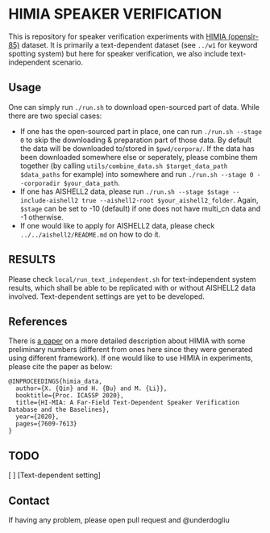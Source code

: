 # HIMIA SPEAKER VERIFICATION

This is repository for speaker verification experiments with [HIMIA (openslr-85)](http://www.openslr.org/85/) dataset. It is primarily a text-dependent dataset (see `../w1` for keyword spotting system) but here for speaker verification, we also include text-independent scenario.

## Usage
One can simply run `./run.sh` to download open-sourced part of data. While there are two special cases:
* If one has the open-sourced part in place, one can run `./run.sh --stage 0` to skip the downloading & preparation part of those data. By default the data will be downloaded to/stored in `$pwd/corpora/`. If the data has been downloaded somewhere else or seperately, please combine them together (by calling `utils/combine_data.sh $target_data_path $data_paths` for example) into somewhere and run `./run.sh --stage 0 --corporadir $your_data_path`.
* If one has AISHELL2 data, please run `./run.sh --stage $stage --include-aishell2 true --aishell2-root $your_aishell2_folder`. Again, `$stage` can be set to -10 (default) if one does not have multi_cn data and -1 otherwise.
* If one would like to apply for AISHELL2 data, please check `../../aishell2/README.md` on how to do it.

## RESULTS
Please check `local/run_text_independent.sh` for text-independent system results, which shall be able to be replicated with or without AISHELL2 data involved. Text-dependent settings are yet to be developed.

## References
There is [a paper](https://arxiv.org/abs/1912.01231) on a more detailed description about HIMIA with some preliminary numbers (different from ones here since they were generated using different framework). If one would like to use HIMIA in experiments, please cite the paper as below:
```
@INPROCEEDINGS{himia_data,
  author={X. {Qin} and H. {Bu} and M. {Li}},
  booktitle={Proc. ICASSP 2020}, 
  title={HI-MIA: A Far-Field Text-Dependent Speaker Verification Database and the Baselines}, 
  year={2020},
  pages={7609-7613}
}
```

## TODO
[ ] [Text-dependent setting]

## Contact
If having any problem, please open pull request and @underdogliu
